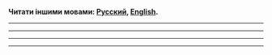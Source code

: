 **Читати іншими мовами: [Русский](../README.md), [English](./README.en.md).**

<!-- #	Назва проекту -->

---

<!-- Опис проекту -->

---

<!-- ### 1.	Перший крок завдання -->

---

<!-- ### 2. Другий крок завдання -->

---

<!-- ### 3. Третій крок завдання -->
